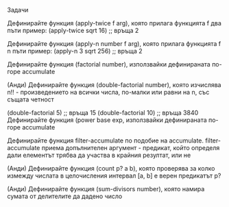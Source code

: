 
Задачи

Дефинирайте функция (apply-twice f arg), която прилага функцията f два пъти
пример: (apply-twice sqrt 16) ;; връща 2

Дефинирайте функция (apply-n number f arg), която прилага функцията f n пъти 
пример: (apply-n 3 sqrt 256) ;; връща 2

Дефинирайте функция (factorial number), използвайки дефинираната по-горе accumulate

(Анди) Дефинирайте функция (double-factorial number), която изчислява n!! - произведението на всички числа, по-малки или равни на n, със същата четност

(double-factorial 5)      ;; връща 15
(double-factorial 10)     ;; връща 3840
Дефинирайте функция (power base exp, използвайки дефинираната по-горе accumulate

Дефинирайте функция filter-accumulate по подобие на accumulate. filter-accumulate приема допълнителен аргумент - предикат, който определя дали елементът трябва да участва в крайния резултат, или не

(Анди) Дефинирайте функция (count p? a b), която проверява за колко измежду числата в целочисления интервал [a, b] е верен предикатът p?

(Анди) Дефинирайте функция (sum-divisors number), която намира сумата от делителите да дадено число
